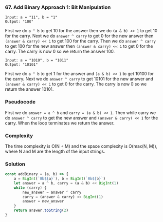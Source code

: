 ### 67. Add Binary Approach 1: Bit Manipulation 

```
Input: a = "11", b = "1"
Output: "100"
```

First we do `a ^ b` to get 10 for the answer then we do `(a & b) << 1` to get 10 for the carry. Next we do `answer ^ carry` to get 0 for the new answer then `(answer & carry) << 1` to get 100 for the carry. Then we do `answer ^ carry` to get 100 for the new answer then `(answer & carry) << 1` to get 0 for the carry. The carry is now 0 so we return the answer 100.

```
Input: a = "1010", b = "1011"
Output: "10101"
```

First we do `a ^ b` to get 1 for the answer and `(a & b) << 1` to get 10100 for the carry. Next we do `answer ^ carry` to get 10101 for the new answer and `(answer & carry) << 1` to get 0 for the carry. The carry is now 0 so we return the answer 10101.

### Pseudocode
First we do `answer = a ^ b`  and `carry = (a & b) << 1`. Then while carry we do `answer ^ carry` to get the new answer and `(answer & carry) << 1` for the carry. When the loop terminates we return the answer.

### Complexity
The time complexity is O(N + M) and the space complexity is O(max(N, M)), where N and M are the length of the input strings.

### Solution
```js
const addBinary = (a, b) => {
    a = BigInt(`0b${a}`), b = BigInt(`0b${b}`)
    let answer = a ^ b, carry = (a & b) << BigInt(1)
    while (carry) {
        new_answer = answer ^ carry
        carry = (answer & carry) << BigInt(1)
        answer = new_answer
    }
    return answer.toString(2)
}
```